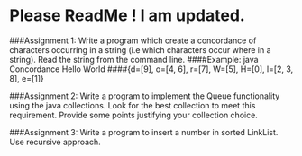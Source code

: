 # Please ReadMe ! I am updated.

###Assignment 1:
Write a program which create a concordance of characters occurring in a string (i.e which characters occur where in a string). Read the string from the command line.
####Example:  java Concordance Hello World
####{d=[9], o=[4, 6], r=[7], W=[5], H=[0], l=[2, 3, 8], e=[1]}

###Assignment 2:
Write a program to implement the Queue functionality using the java collections. Look for the best collection to meet this requirement. Provide some points justifying your collection choice. 

###Assignment 3:
Write a program to insert a number in sorted LinkList. Use recursive approach.
